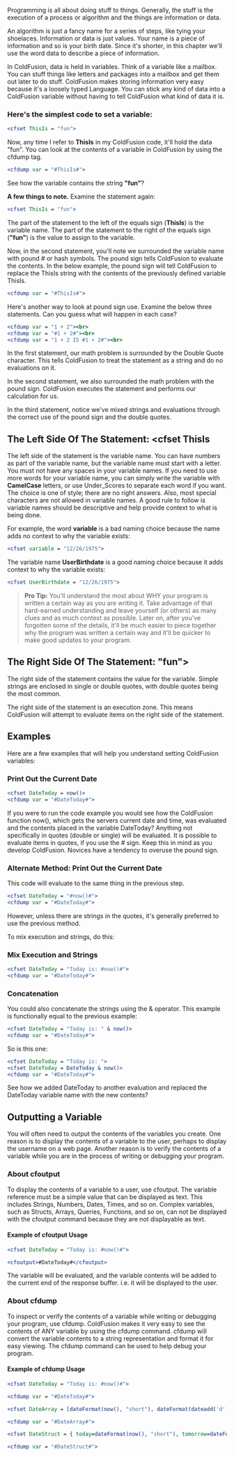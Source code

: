 Programming is all about doing stuff to things. Generally, the stuff is
the execution of a process or algorithm and the things are information
or data.

An algorithm is just a fancy name for a series of steps, like tying your
shoelaces. Information or data is just values. Your name is a piece of
information and so is your birth date. Since it's shorter, in this
chapter we'll use the word data to describe a piece of information.

In ColdFusion, data is held in variables. Think of a variable like a
mailbox. You can stuff things like letters and packages into a mailbox
and get them out later to do stuff. ColdFusion makes storing information
very easy because it's a loosely typed Language. You can stick any kind
of data into a ColdFusion variable without having to tell ColdFusion
what kind of data it is.

### Here's the simplest code to set a variable:

```cfml
<cfset ThisIs = "fun">
```

Now, any time I refer to **ThisIs** in my ColdFusion code, it'll hold
the data "fun". You can look at the contents of a variable in ColdFusion
by using the cfdump tag.

```cfml
<cfdump var = "#ThisIs#">
```

See how the variable contains the string **"fun"**?

**A few things to note.** Examine the statement again:

```cfml
<cfset ThisIs = "fun">
```

The part of the statement to the left of the equals sign (**ThisIs**) is
the variable name. The part of the statement to the right of the equals
sign (**"fun"**) is the value to assign to the variable.

Now, in the second statement, you'll note we surrounded the variable
name with pound \# or hash symbols. The pound sign tells ColdFusion to
evaluate the contents. In the below example, the pound sign will tell
ColdFusion to replace the ThisIs string with the contents of the
previously defined variable ThisIs.

```cfml
<cfdump var = "#ThisIs#">
```

Here's another way to look at pound sign use. Examine the below three
statements. Can you guess what will happen in each case?

```cfml
<cfdump var = "1 + 2"><br>
<cfdump var = "#1 + 2#"><br>
<cfdump var = "1 + 2 IS #1 + 2#"><br>
```

In the first statement, our math problem is surrounded by the Double
Quote character. This tells ColdFusion to treat the statement as a
string and do no evaluations on it.

In the second statement, we also surrounded the math problem with the
pound sign. ColdFusion executes the statement and performs our
calculation for us.

In the third statement, notice we've mixed strings and evaluations
through the correct use of the pound sign and the double quotes.

## The Left Side Of The Statement: \<cfset ThisIs

The left side of the statement is the variable name. You can have
numbers as part of the variable name, but the variable name must start
with a letter. You must not have any spaces in your variable names. If
you need to use more words for your variable name, you can simply write
the variable with **CamelCase** letters, or use Under\_Scores to
separate each word if you want. The choice is one of style; there are no
right answers. Also, most special characters are not allowed in variable
names. A good rule to follow is variable names should be descriptive and
help provide context to what is being done.

For example, the word **variable** is a bad naming choice because the
name adds no context to why the variable exists:

```cfml
<cfset variable = "12/26/1975">
```

The variable name **UserBirthdate** is a good naming choice because it
adds context to why the variable exists:

```cfml
<cfset UserBirthdate = "12/26/1975">
```

> **Pro Tip:** You'll understand the most about WHY your program is
> written a certain way as you are writing it. Take advantage of that
> hard-earned understanding and leave yourself (or others) as many clues
> and as much context as possible. Later on, after you've forgotten some
> of the details, it'll be much easier to piece together why the program
> was written a certain way and it'll be quicker to make good updates to
> your program.

## The Right Side Of The Statement: "fun"\>

The right side of the statement contains the value for the variable.
Simple strings are enclosed in single or double quotes, with double
quotes being the most common.

The right side of the statement is an execution zone. This means
ColdFusion will attempt to evaluate items on the right side of the
statement.

## Examples

Here are a few examples that will help you understand setting ColdFusion
variables:

### Print Out the Current Date

```cfml
<cfset DateToday = now()>
<cfdump var = "#DateToday#">
```

If you were to run the code example you would see how the ColdFusion
function now(), which gets the servers current date and time, was
evaluated and the contents placed in the variable DateToday? Anything
not specifically in quotes (double or single) will be evaluated. It is
possible to evaluate items in quotes, if you use the \# sign. Keep this
in mind as you develop ColdFusion. Novices have a tendency to overuse
the pound sign.

### Alternate Method: Print Out the Current Date

This code will evaluate to the same thing in the previous step.

```cfml
<cfset DateToday = "#now()#">
<cfdump var = "#DateToday#">
```

However, unless there are strings in the quotes, it's generally
preferred to use the previous method.

To mix execution and strings, do this:

### Mix Execution and Strings

```cfml
<cfset DateToday = "Today is: #now()#">
<cfdump var = "#DateToday#">
```

### Concatenation

You could also concatenate the strings using the \& operator. This
example is functionally equal to the previous example:

```cfml
<cfset DateToday = "Today is: " & now()>
<cfdump var = "#DateToday#">
```

So is this one:

```cfml
<cfset DateToday = "Today is: ">
<cfset DateToday = DateToday & now()>
<cfdump var = "#DateToday#">
```

See how we added DateToday to another evaluation and replaced the
DateToday variable name with the new contents?

## Outputting a Variable

You will often need to output the contents of the variables you create.
One reason is to display the contents of a variable to the user, perhaps
to display the username on a web page. Another reason is to verify the
contents of a variable while you are in the process of writing or
debugging your program.

### About cfoutput

To display the contents of a variable to a user, use cfoutput. The
variable reference must be a simple value that can be displayed as text.
This includes Strings, Numbers, Dates, Times, and so on. Complex
variables, such as Structs, Arrays, Queries, Functions, and so on, can
not be displayed with the cfoutput command because they are not
displayable as text.

#### Example of cfoutput Usage

```cfml
<cfset DateToday = "Today is: #now()#">

<cfoutput>#DateToday#</cfoutput>
```

The variable will be evaluated, and the variable contents will be added
to the current end of the response buffer. i.e. it will be displayed to
the user.

### About cfdump

To inspect or verify the contents of a variable while writing or
debugging your program, use cfdump. ColdFusion makes it very easy to see
the contents of ANY variable by using the cfdump command. cfdump will
convert the variable contents to a string representation and format it
for easy viewing. The cfdump command can be used to help debug your
program.

#### Example of cfdump Usage

```cfml
<cfset DateToday = "Today is: #now()#">

<cfdump var = "#DateToday#">

<cfset DateArray = [dateFormat(now(), "short"), dateFormat(dateadd('d',1,now()), "short"), dateFormat(dateadd('d',2,now()), "short")]>

<cfdump var = "#DateArray#">

<cfset DateStruct = { today=dateFormat(now(), "short"), tomorrow=dateFormat(dateadd('d',1,now()), "short"), later=dateFormat(dateadd('d',2,now()), "short") }>

<cfdump var = "#DateStruct#">
```

